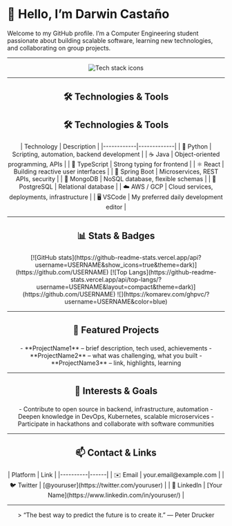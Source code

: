 <p align="center">
  <h1>👋 Hello, I’m Darwin Castaño</h1>
  <p>Welcome to my GitHub profile. I’m a Computer Engineering student passionate about building scalable software, learning new technologies, and collaborating on group projects.</p>
</p>

---

<p align="center">
  <img src="https://skillicons.dev/icons?i=python,java,typescript,react,spring,aws,gcp,mongodb,postgresql,vscode&theme=dark" alt="Tech stack icons" />
</p>

---

## <p align="center">🛠️ Technologies & Tools</p>

## <p align="center">🛠️ Technologies & Tools</p>

<p align="center">
| Technology | Description |
|------------|-------------|
| 🐍 Python | Scripting, automation, backend development |
| ☕ Java | Object-oriented programming, APIs |
| 📘 TypeScript | Strong typing for frontend |
| ⚛️ React | Building reactive user interfaces |
| 🌱 Spring Boot | Microservices, REST APIs, security |
| 🍃 MongoDB | NoSQL database, flexible schemas |
| 🐘 PostgreSQL | Relational database |
| ☁️ AWS / GCP | Cloud services, deployments, infrastructure |
| 🖥️ VSCode | My preferred daily development editor |
</p>

---

## <p align="center">📊 Stats & Badges</p>

<p align="center">
[![GitHub stats](https://github-readme-stats.vercel.app/api?username=USERNAME&show_icons=true&theme=dark)](https://github.com/USERNAME)  
[![Top Langs](https://github-readme-stats.vercel.app/api/top-langs/?username=USERNAME&layout=compact&theme=dark)](https://github.com/USERNAME)  
![](https://komarev.com/ghpvc/?username=USERNAME&color=blue)
</p>

---

## <p align="center">🚀 Featured Projects</p>

<p align="center">
- **ProjectName1** – brief description, tech used, achievements  
- **ProjectName2** – what was challenging, what you built  
- **ProjectName3** – link, highlights, learning  
</p>

---

## <p align="center">🎯 Interests & Goals</p>

<p align="center">
- Contribute to open source in backend, infrastructure, automation  
- Deepen knowledge in DevOps, Kubernetes, scalable microservices  
- Participate in hackathons and collaborate with software communities  
</p>

---

## <p align="center">📫 Contact & Links</p>

<p align="center">
| Platform | Link |
|----------|------|
| ✉️ Email | your.email@example.com |
| 🐦 Twitter | [@youruser](https://twitter.com/youruser) |
| 🔗 LinkedIn | [Your Name](https://www.linkedin.com/in/youruser/) |
</p>

---

<p align="center">
> “The best way to predict the future is to create it.” — Peter Drucker  
</p>
